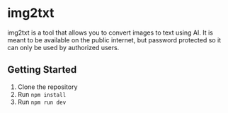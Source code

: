 # img2txt

img2txt is a tool that allows you to convert images to text using AI. It is meant to be available on the public internet, but password protected so it can only be used by authorized users.

## Getting Started

1. Clone the repository
2. Run `npm install`
3. Run `npm run dev`
